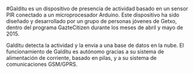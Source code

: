 #Galditu es un dispositivo de presencia de actividad basado en un sensor PIR conectado a un microprocesador Arduino. 
Este dispositivo ha sido diseñado y desarrollado por un grupo de personas jóvenes de Getxo, 
dentro del programa GazteCitizen durante los meses de abril y mayo de 2015.

Galditu detecta la actividad y la envía a una base de datos en la nube. 
El funcionamiento de Galditu es autónomo gracias a su sistema de alimentación de corriente, 
basado en pilas, y a su sistema de comunicaciones GSM/GPRS.
